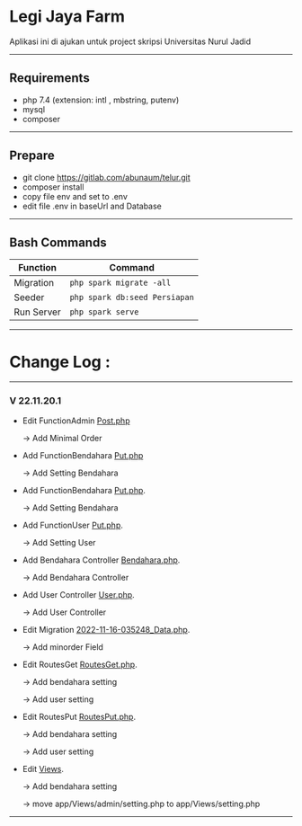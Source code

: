 # Legi Jaya Farm

Aplikasi ini di ajukan untuk project skripsi Universitas Nurul Jadid

---

## Requirements

- php 7.4 (extension: intl , mbstring, putenv)
- mysql
- composer

---

## Prepare

- git clone https://gitlab.com/abunaum/telur.git
- composer install
- copy file env and set to .env
- edit file .env in baseUrl and Database

---

## Bash Commands

| Function   | Command                       |
| ---------- | ----------------------------- |
| Migration  | `php spark migrate -all`      |
| Seeder     | `php spark db:seed Persiapan` |
| Run Server | `php spark serve`             |

---

# Change Log :

---

### V 22.11.20.1

- Edit FunctionAdmin [Post.php](https://gitlab.com/abunaum/telur/-/blob/main/app/Controllers/FunctionAdmin/Post.php)

  -> Add Minimal Order

- Add FunctionBendahara [Put.php](https://gitlab.com/abunaum/telur/-/blob/main/app/Controllers/FunctionBendahara/Put.php)

  -> Add Setting Bendahara

- Add FunctionBendahara [Put.php](https://gitlab.com/abunaum/telur/-/blob/main/app/Controllers/FunctionBendahara/Put.php).

  -> Add Setting Bendahara

- Add FunctionUser [Put.php](https://gitlab.com/abunaum/telur/-/blob/main/app/Controllers/FunctionUser/Put.php).

  -> Add Setting User

- Add Bendahara Controller [Bendahara.php](https://gitlab.com/abunaum/telur/-/blob/main/app/Controllers/Bendahara.php).

  -> Add Bendahara Controller

- Add User Controller [User.php](https://gitlab.com/abunaum/telur/-/blob/main/app/Controllers/User.php).

  -> Add User Controller

- Edit Migration [2022-11-16-035248_Data.php](https://gitlab.com/abunaum/telur/-/blob/main/app/Database/Migrations/2022-11-16-035248_Data.php).

  -> Add minorder Field

- Edit RoutesGet [RoutesGet.php](https://gitlab.com/abunaum/telur/-/blob/main/app/Utils/RoutesGet.json).

  -> Add bendahara setting

  -> Add user setting

- Edit RoutesPut [RoutesPut.php](https://gitlab.com/abunaum/telur/-/blob/main/app/Utils/RoutesPut.json).

  -> Add bendahara setting

  -> Add user setting

- Edit [Views](https://gitlab.com/abunaum/telur/-/blob/main/app/Views).

  -> Add bendahara setting

  -> move app/Views/admin/setting.php to app/Views/setting.php

---
